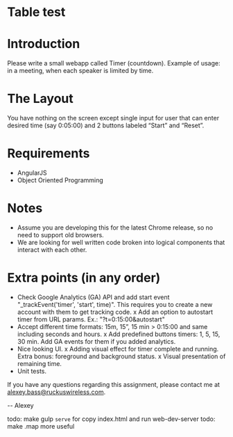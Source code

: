 Table test
==========

Introduction
============
Please write a small webapp called Timer (countdown).
Example of usage: in a meeting, when each speaker is limited by time.

The Layout
==========
You have nothing on the screen except single input for user that can enter desired time (say 0:05:00)
and 2 buttons labeled “Start” and “Reset”.

Requirements
============
- AngularJS
- Object Oriented Programming

 Notes 
 =========
- Assume you are developing this for the latest Chrome release, so no need to support old browsers.
- We are looking for well written code broken into logical components that interact with each other.

 Extra points (in any order) 
============================
- Check Google Analytics (GA) API and add start event "_trackEvent('timer', 'start', time)". This requires you to create a new account with them to get tracking code.
x Add an option to autostart timer from URL params. Ex.: "?t=0:15:00&autostart"
- Accept different time formats: 15m, 15”, 15 min > 0:15:00 and same including seconds and hours.
x Add predefined buttons timers: 1, 5, 15, 30 min. Add GA events for them if you added analytics.
- Nice looking UI.
x Adding visual effect for timer complete and running.
 Extra bonus: foreground and background status.
x Visual presentation of remaining time.
- Unit tests.

If you have any questions regarding this assignment, please contact me at alexey.bass@ruckuswireless.com.

-- Alexey


todo: make gulp `serve` for copy index.html and run web-dev-server
todo: make .map more useful  